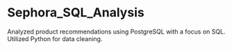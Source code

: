 # Sephora_SQL_Analysis
Analyzed product recommendations using PostgreSQL with a focus on SQL. Utilized Python for data cleaning.

